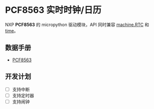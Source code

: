 PCF8563 实时时钟/日历
=====================

NXP **PCF8563** 的 micropython 驱动模块，API 同时兼容 [machine.RTC](https://docs.micropython.org/en/latest/library/machine.RTC.html) 和 [time](https://docs.micropython.org/en/latest/library/time.html)。

数据手册
--------

* [PCF8563](datasheet/PCF8563_zh_CN.pdf)

开发计划
---------

* [ ] 支持中断
* [ ] 支持定时器
* [ ] 支持闹钟

